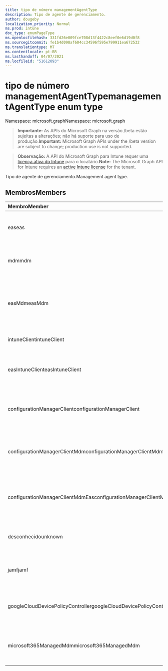 ```yaml
---
title: tipo de número managementAgentType
description: Tipo de agente de gerenciamento.
author: dougeby
localization_priority: Normal
ms.prod: intune
doc_type: enumPageType
ms.openlocfilehash: 331fd26e009fce708d13f4422c8eef0e6d19d0f8
ms.sourcegitcommit: fe1b4d098af604cc34596f595e799911ea672532
ms.translationtype: MT
ms.contentlocale: pt-BR
ms.lasthandoff: 04/07/2021
ms.locfileid: "51612093"
---
```

# <a name="managementagenttype-enum-type"></a><span data-ttu-id="5708d-103">tipo de número managementAgentType</span><span class="sxs-lookup"><span data-stu-id="5708d-103">managementAgentType enum type</span></span>

<span data-ttu-id="5708d-104">Namespace: microsoft.graph</span><span class="sxs-lookup"><span data-stu-id="5708d-104">Namespace: microsoft.graph</span></span>

> <span data-ttu-id="5708d-105">**Importante:** As APIs do Microsoft Graph na versão /beta estão sujeitas a alterações; não há suporte para uso de produção.</span><span class="sxs-lookup"><span data-stu-id="5708d-105">**Important:** Microsoft Graph APIs under the /beta version are subject to change; production use is not supported.</span></span>

> <span data-ttu-id="5708d-106">**Observação:** A API do Microsoft Graph para Intune requer uma [licença ativa do Intune](https://go.microsoft.com/fwlink/?linkid=839381) para o locatário.</span><span class="sxs-lookup"><span data-stu-id="5708d-106">**Note:** The Microsoft Graph API for Intune requires an [active Intune license](https://go.microsoft.com/fwlink/?linkid=839381) for the tenant.</span></span>

<span data-ttu-id="5708d-107">Tipo de agente de gerenciamento.</span><span class="sxs-lookup"><span data-stu-id="5708d-107">Management agent type.</span></span>

## <a name="members"></a><span data-ttu-id="5708d-108">Membros</span><span class="sxs-lookup"><span data-stu-id="5708d-108">Members</span></span>
|<span data-ttu-id="5708d-109">Membro</span><span class="sxs-lookup"><span data-stu-id="5708d-109">Member</span></span>|<span data-ttu-id="5708d-110">Valor</span><span class="sxs-lookup"><span data-stu-id="5708d-110">Value</span></span>|<span data-ttu-id="5708d-111">Descrição</span><span class="sxs-lookup"><span data-stu-id="5708d-111">Description</span></span>|
|:---|:---|:---|
|<span data-ttu-id="5708d-112">eas</span><span class="sxs-lookup"><span data-stu-id="5708d-112">eas</span></span>|<span data-ttu-id="5708d-113">1</span><span class="sxs-lookup"><span data-stu-id="5708d-113">1</span></span>|<span data-ttu-id="5708d-114">O dispositivo é gerenciado pelo servidor Exchange.</span><span class="sxs-lookup"><span data-stu-id="5708d-114">The device is managed by Exchange server.</span></span>|
|<span data-ttu-id="5708d-115">mdm</span><span class="sxs-lookup"><span data-stu-id="5708d-115">mdm</span></span>|<span data-ttu-id="5708d-116">2</span><span class="sxs-lookup"><span data-stu-id="5708d-116">2</span></span>|<span data-ttu-id="5708d-117">O dispositivo é gerenciado pelo MDM do Intune.</span><span class="sxs-lookup"><span data-stu-id="5708d-117">The device is managed by Intune MDM.</span></span>|
|<span data-ttu-id="5708d-118">easMdm</span><span class="sxs-lookup"><span data-stu-id="5708d-118">easMdm</span></span>|<span data-ttu-id="5708d-119">3</span><span class="sxs-lookup"><span data-stu-id="5708d-119">3</span></span>|<span data-ttu-id="5708d-120">O dispositivo é gerenciado pelo servidor Exchange e pelo MDM do Intune.</span><span class="sxs-lookup"><span data-stu-id="5708d-120">The device is managed by both Exchange server and Intune MDM.</span></span>|
|<span data-ttu-id="5708d-121">intuneClient</span><span class="sxs-lookup"><span data-stu-id="5708d-121">intuneClient</span></span>|<span data-ttu-id="5708d-122">4 </span><span class="sxs-lookup"><span data-stu-id="5708d-122">4</span></span>|<span data-ttu-id="5708d-123">Cliente do Intune gerenciado.</span><span class="sxs-lookup"><span data-stu-id="5708d-123">Intune client managed.</span></span>|
|<span data-ttu-id="5708d-124">easIntuneClient</span><span class="sxs-lookup"><span data-stu-id="5708d-124">easIntuneClient</span></span>|<span data-ttu-id="5708d-125">5 </span><span class="sxs-lookup"><span data-stu-id="5708d-125">5</span></span>|<span data-ttu-id="5708d-126">O dispositivo é gerenciado duplo do cliente EAS e do Intune.</span><span class="sxs-lookup"><span data-stu-id="5708d-126">The device is EAS and Intune client dual managed.</span></span>|
|<span data-ttu-id="5708d-127">configurationManagerClient</span><span class="sxs-lookup"><span data-stu-id="5708d-127">configurationManagerClient</span></span>|<span data-ttu-id="5708d-128">8 </span><span class="sxs-lookup"><span data-stu-id="5708d-128">8</span></span>|<span data-ttu-id="5708d-129">O dispositivo é gerenciado pelo Configuration Manager.</span><span class="sxs-lookup"><span data-stu-id="5708d-129">The device is managed by Configuration Manager.</span></span>|
|<span data-ttu-id="5708d-130">configurationManagerClientMdm</span><span class="sxs-lookup"><span data-stu-id="5708d-130">configurationManagerClientMdm</span></span>|<span data-ttu-id="5708d-131">10 </span><span class="sxs-lookup"><span data-stu-id="5708d-131">10</span></span>|<span data-ttu-id="5708d-132">O dispositivo é gerenciado pelo Configuration Manager e pelo MDM.</span><span class="sxs-lookup"><span data-stu-id="5708d-132">The device is managed by Configuration Manager and MDM.</span></span>|
|<span data-ttu-id="5708d-133">configurationManagerClientMdmEas</span><span class="sxs-lookup"><span data-stu-id="5708d-133">configurationManagerClientMdmEas</span></span>|<span data-ttu-id="5708d-134">11</span><span class="sxs-lookup"><span data-stu-id="5708d-134">11</span></span>|<span data-ttu-id="5708d-135">O dispositivo é gerenciado pelo Configuration Manager, MDM e Eas.</span><span class="sxs-lookup"><span data-stu-id="5708d-135">The device is managed by Configuration Manager, MDM and Eas.</span></span>|
|<span data-ttu-id="5708d-136">desconhecido</span><span class="sxs-lookup"><span data-stu-id="5708d-136">unknown</span></span>|<span data-ttu-id="5708d-137">16 </span><span class="sxs-lookup"><span data-stu-id="5708d-137">16</span></span>|<span data-ttu-id="5708d-138">Tipo de agente de gerenciamento desconhecido.</span><span class="sxs-lookup"><span data-stu-id="5708d-138">Unknown management agent type.</span></span>|
|<span data-ttu-id="5708d-139">jamf</span><span class="sxs-lookup"><span data-stu-id="5708d-139">jamf</span></span>|<span data-ttu-id="5708d-140">32</span><span class="sxs-lookup"><span data-stu-id="5708d-140">32</span></span>|<span data-ttu-id="5708d-141">Os atributos do dispositivo são buscados do Jamf.</span><span class="sxs-lookup"><span data-stu-id="5708d-141">The device attributes are fetched from Jamf.</span></span>|
|<span data-ttu-id="5708d-142">googleCloudDevicePolicyController</span><span class="sxs-lookup"><span data-stu-id="5708d-142">googleCloudDevicePolicyController</span></span>|<span data-ttu-id="5708d-143">64</span><span class="sxs-lookup"><span data-stu-id="5708d-143">64</span></span>|<span data-ttu-id="5708d-144">O dispositivo é gerenciado pelo CloudDPC do Google.</span><span class="sxs-lookup"><span data-stu-id="5708d-144">The device is managed by Google's CloudDPC.</span></span>|
|<span data-ttu-id="5708d-145">microsoft365ManagedMdm</span><span class="sxs-lookup"><span data-stu-id="5708d-145">microsoft365ManagedMdm</span></span>|<span data-ttu-id="5708d-146">258</span><span class="sxs-lookup"><span data-stu-id="5708d-146">258</span></span>|<span data-ttu-id="5708d-147">Esse dispositivo é gerenciado pelo Microsoft 365 por meio do Intune.</span><span class="sxs-lookup"><span data-stu-id="5708d-147">This device is managed by Microsoft 365 through Intune.</span></span>|




